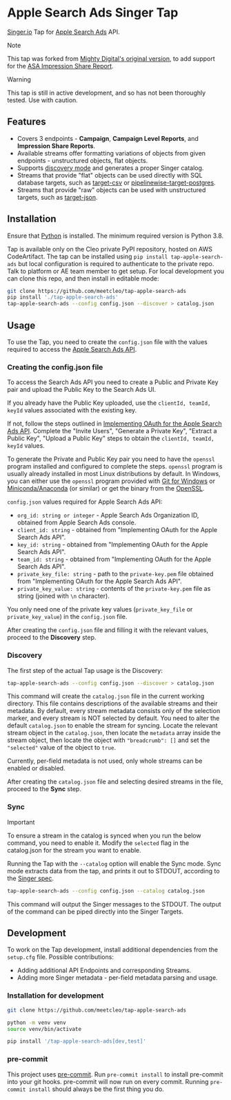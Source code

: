 # Apple Search Ads Singer Tap

[Singer.io](https://www.singer.io/) Tap for [Apple Search Ads](https://searchads.apple.com/) API. 

> [!NOTE]
> This tap was forked from [Mighty Digital's original version](https://github.com/mighty-digital/tap-apple-search-ads), to add support for the [ASA Impression Share Report](https://developer.apple.com/documentation/apple_search_ads/impression_share_reports). 

> [!WARNING]
> This tap is still in active development, and so has not been thoroughly tested. Use with caution.

## Features

- Covers 3 endpoints - **Campaign**, **Campaign Level Reports**, and **Impression Share Reports**.
- Available streams offer formatting variations of objects from given endpoints - unstructured objects, flat objects.
- Supports [discovery mode](https://github.com/singer-io/getting-started/blob/master/docs/DISCOVERY_MODE.md#discovery-mode) and generates a proper Singer catalog.
- Streams that provide "flat" objects can be used directly with SQL database targets, such as [target-csv](https://github.com/singer-io/target-csv) or [pipelinewise-target-postgres](https://github.com/transferwise/pipelinewise-target-postgres).
- Streams that provide "raw" objects can be used with unstructured targets, such as [target-json](https://github.com/dvelardez/target-json).

## Installation

Ensure that [Python](https://www.python.org/downloads/) is installed. The minimum required version is Python 3.8.

Tap is available only on the Cleo private PyPI repository, hosted on AWS CodeArtifact. The tap can be installed using `pip install tap-apple-search-ads` but local configuration is required to authenticate to the private repo. Talk to platform or AE team member to get setup. For local development you can clone this repo, and then install in editable mode:

```bash
git clone https://github.com/meetcleo/tap-apple-search-ads
pip install './tap-apple-search-ads'
tap-apple-search-ads --config config.json --discover > catalog.json
```

## Usage

To use the Tap, you need to create the `config.json` file with the values required to access the [Apple Search Ads API](https://developer.apple.com/documentation/apple_search_ads).

### Creating the config.json file

To access the Search Ads API you need to create a Public and Private Key pair and upload the Public Key to the Search Ads UI.

If you already have the Public Key uploaded, use the `clientId, teamId, keyId` values associated with the existing key.

If not, follow the steps outlined in [Implementing OAuth for the Apple Search Ads API](https://developer.apple.com/documentation/apple_search_ads/implementing_oauth_for_the_apple_search_ads_api). Complete the "Invite Users", "Generate a Private Key", "Extract a Public Key", "Upload a Public Key" steps to obtain the `clientId, teamId, keyId` values.

To generate the Private and Public Key pair you need to have the `openssl` program installed and configured to complete the steps. `openssl` program is usually already installed in most Linux distributions by default. In Windows, you can either use the `openssl` program provided with [Git for Windows](https://gitforwindows.org/) or [Miniconda/Anaconda](https://docs.conda.io/en/latest/miniconda.html) (or similar) or get the binary from the [OpenSSL](https://wiki.openssl.org/index.php/Binaries).

`config.json` values required for Apple Search Ads API:

- `org_id: string or integer` - Apple Search Ads Organization ID, obtained from Apple Search Ads console.
- `client_id: string` - obtained from "Implementing OAuth for the Apple Search Ads API".
- `key_id: string` - obtained from "Implementing OAuth for the Apple Search Ads API".
- `team_id: string` - obtained from "Implementing OAuth for the Apple Search Ads API".
- `private_key_file: string` - path to the `private-key.pem` file obtained from "Implementing OAuth for the Apple Search Ads API".
- `private_key_value: string` - contents of the `private-key.pem` file as string (joined with `\n` character).

You only need one of the private key values (`private_key_file` or `private_key_value`) in the `config.json` file.

After creating the `config.json` file and filling it with the relevant values, proceed to the **Discovery** step.

### Discovery

The first step of the actual Tap usage is the Discovery:

```bash
tap-apple-search-ads --config config.json --discover > catalog.json
```

This command will create the `catalog.json` file in the current working directory. This file contains descriptions of the available streams and their metadata. By default, every stream metadata consists only of the selection marker, and every stream is NOT selected by default. You need to alter the default `catalog.json` to enable the stream for syncing. Locate the relevant stream object in the `catalog.json`, then locate the `metadata` array inside the stream object, then locate the object with `"breadcrumb": []` and set the `"selected"` value of the object to `true`.

Currently, per-field metadata is not used, only whole streams can be enabled or disabled.

After creating the `catalog.json` file and selecting desired streams in the file, proceed to the **Sync** step.

### Sync

> [!IMPORTANT]
> To ensure a stream in the catalog is synced when you run the below command, you need to enable it. Modify the `selected` flag in the catalog.json for the stream you want to enable. 

Running the Tap with the `--catalog` option will enable the Sync mode. Sync mode extracts data from the tap, and prints it out to STDOUT, according to the [Singer spec](https://github.com/singer-io/getting-started/blob/master/docs/SPEC.md). 

```bash
tap-apple-search-ads --config config.json --catalog catalog.json
```

This command will output the Singer messages to the STDOUT. The output of the command can be piped directly into the Singer Targets.


## Development

To work on the Tap development, install additional dependencies from the `setup.cfg` file. Possible contributions:

- Adding additional API Endpoints and corresponding Streams.
- Adding more Singer metadata - per-field metadata parsing and usage.

### Installation for development

```bash
git clone https://github.com/meetcleo/tap-apple-search-ads

python -m venv venv
source venv/bin/activate

pip install '/tap-apple-search-ads[dev,test]'
```

### pre-commit

This project uses [pre-commit](pre-commit.com). Run `pre-commit install` to install pre-commit into your git hooks. pre-commit will now run on every commit. Running `pre-commit install` should always be the first thing you do.
